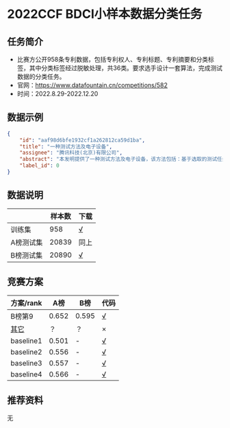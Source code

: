 # 2022CCF BDCI小样本数据分类任务

## 任务简介

* 比赛方公开958条专利数据，包括专利权人、专利标题、专利摘要和分类标签，其中分类标签经过脱敏处理，共36类。要求选手设计一套算法，完成测试数据的分类任务。
* 官网：https://www.datafountain.cn/competitions/582
* 时间：2022.8.29-2022.12.20

## 数据示例

```json
{
    "id": "aaf98d6bfe1932cf1a262812ca59d1ba",
    "title": "一种测试方法及电子设备",
    "assignee": "腾讯科技(北京)有限公司",
    "abstract": "本发明提供了一种测试方法及电子设备，该方法包括：基于选取的测试任务确定目标测试用例，根据所述目标测试用例确定对应的至少一个测试步骤；从至少一个测试环境中选取得到目标测试环境，根据所述目标测试环境确定目标域名信息以及目标地址信息；基于所述目标域名信息以及所述目标地址信息，构建所述测试步骤对应的测试请求；发送测试请求至服务器侧，获取到所述服务器侧反馈的测试结果。",
    "label_id": 0
}
```



## 数据说明

|           | 样本数 | 下载                                                         |
| --------- | ------ | ------------------------------------------------------------ |
| 训练集    | 958    | [√](https://aistudio.baidu.com/aistudio/datasetdetail/167177) |
| A榜测试集 | 20839  | 同上                                                         |
| B榜测试集 | 20890  | [√](https://github.com/zhangzhao219/CCF-BDCI-fewshot-classification/blob/main/data/fewshot/testB.json) |



## 竞赛方案

| 方案/rank                                                 | A榜   | B榜   | 代码                                                         |
| --------------------------------------------------------- | ----- | ----- | ------------------------------------------------------------ |
| B榜第9                                                    | 0.652 | 0.595 | [√](https://github.com/zhangzhao219/CCF-BDCI-fewshot-classification) |
| [其它](https://mp.weixin.qq.com/s/YV7TPh6yjzKLFQi3vXLHkQ) | ？    | ？    | ×                                                            |
| baseline1                                                 | 0.501 | -     | [√](https://aistudio.baidu.com/aistudio/projectdetail/4482450) |
| baseline2                                                 | 0.556 | -     | [√](https://discussion.datafountain.cn/articles/detail/3604) |
| baseline3                                                 | 0.557 | -     | [√](https://discussion.datafountain.cn/articles/detail/2503) |
| baseline4                                                 | 0.566 | -     | [√](https://discussion.datafountain.cn/articles/detail/2513) |



## 推荐资料

无

